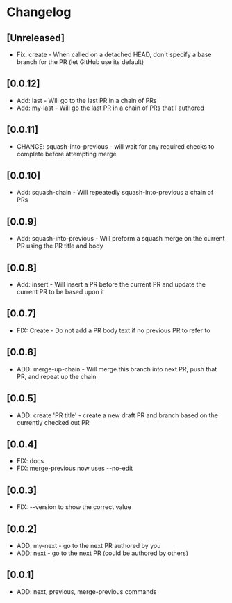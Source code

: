 # Changelog

## [Unreleased]

- Fix: create - When called on a detached HEAD, don't specify a base branch for the PR (let GitHub use its default)

## [0.0.12]

- Add: last - Will go to the last PR in a chain of PRs
- Add: my-last - Will go the last PR in a chain of PRs that I authored

## [0.0.11]

- CHANGE: squash-into-previous - will wait for any required checks to complete before attempting merge

## [0.0.10]

- Add: squash-chain - Will repeatedly squash-into-previous  a chain of PRs

## [0.0.9]

- Add: squash-into-previous - Will preform a squash merge on the current PR using the PR title and body

## [0.0.8]

- Add: insert - Will insert a PR before the current PR and update the current PR to be based upon it

## [0.0.7]

- FIX: Create - Do not add a PR body text if no previous PR to refer to 

## [0.0.6]

- ADD: merge-up-chain - Will merge this branch into next PR, push that PR, and repeat up the chain

## [0.0.5]

- ADD: create 'PR title' - create a new draft PR and branch based on the currently checked out PR

## [0.0.4]

- FIX: docs
- FIX: merge-previous now uses --no-edit 

## [0.0.3]

- FIX: --version to show the correct value

## [0.0.2]

- ADD: my-next - go to the next PR authored by you
- ADD: next - go to the next PR (could be authored by others)

## [0.0.1]

- ADD: next, previous, merge-previous commands
